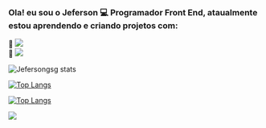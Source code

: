### Ola! eu sou o Jeferson :computer: Programador Front End, ataualmente estou aprendendo e criando projetos com:
:small_blue_diamond: <img src="https://img.shields.io/badge/HTML5-E34F26?style=for-the-badge&logo=html5&logoColor=white" />
<br>
:small_blue_diamond: <img src="https://img.shields.io/badge/CSS-239120?&style=for-the-badge&logo=css3&logoColor=white"/>


![Jefersongsg stats](https://github-readme-stats.vercel.app/api?username=jefersongsg&show_icons=true&theme=synthwave)

[![Top Langs](https://github-readme-stats.vercel.app/api/top-langs/?username=jefersongsg&layout=donut-vertical)](https://github.com/anuraghazra/github-readme-stats)

[![Top Langs](https://github-readme-stats.vercel.app/api/top-langs/?username=jefersongsg)](https://github.com/anuraghazra/github-readme-stats)

![](https://komarev.com/ghpvc/?username=jefersongsg)
<!--
**jefersongsg/jefersongsg** is a ✨ _special_ ✨ repository because its `README.md` (this file) appears on your GitHub profile.

Here are some ideas to get you started:

- 🔭 I’m currently working on ...
- 🌱 I’m currently learning ...
- 👯 I’m looking to collaborate on ...
- 🤔 I’m looking for help with ...
- 💬 Ask me about ...
- 📫 How to reach me: ...
- 😄 Pronouns: ...
- ⚡ Fun fact: ...
-->
